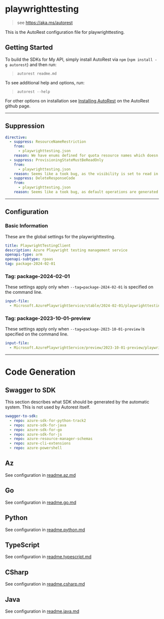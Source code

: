 # playwrighttesting

> see https://aka.ms/autorest

This is the AutoRest configuration file for playwrighttesting.

## Getting Started

To build the SDKs for My API, simply install AutoRest via `npm` (`npm install -g autorest`) and then run:

> `autorest readme.md`

To see additional help and options, run:

> `autorest --help`

For other options on installation see [Installing AutoRest](https://aka.ms/autorest/install) on the AutoRest github page.

---

## Suppression

```yaml $(suppression)
directive:
  - suppress: ResourceNameRestriction
    from:
      - playwrighttesting.json
    reason: We have enums defined for quota resource names which doesn't support string pattern validation.
  - suppress: ProvisioningStateMustBeReadOnly
    from:
      - playwrighttesting.json
    reason: Seems like a took bug, as the visibility is set to read in the TypeSpec already.
  - suppress: DeleteResponseCode
    from:
      - playwrighttesting.json
    reason: Seems like a took bug, as default operations are generated from the TrackedResourceOperations in the TypeSpec.
```
---

## Configuration

### Basic Information

These are the global settings for the playwrighttesting.

```yaml
title: PlaywrightTestingClient
description: Azure Playwright testing management service
openapi-type: arm
openapi-subtype: rpaas
tag: package-2024-02-01
```

### Tag: package-2024-02-01

These settings apply only when `--tag=package-2024-02-01` is specified on the command line.

```yaml $(tag) == 'package-2024-02-01'
input-file:
  - Microsoft.AzurePlaywrightService/stable/2024-02-01/playwrighttesting.json
```

### Tag: package-2023-10-01-preview

These settings apply only when `--tag=package-2023-10-01-preview` is specified on the command line.

```yaml $(tag) == 'package-2023-10-01-preview'
input-file:
  - Microsoft.AzurePlaywrightService/preview/2023-10-01-preview/playwrighttesting.json
```

---

# Code Generation

## Swagger to SDK

This section describes what SDK should be generated by the automatic system.
This is not used by Autorest itself.

```yaml $(swagger-to-sdk)
swagger-to-sdk:
  - repo: azure-sdk-for-python-track2
  - repo: azure-sdk-for-java
  - repo: azure-sdk-for-go
  - repo: azure-sdk-for-js
  - repo: azure-resource-manager-schemas
  - repo: azure-cli-extensions
  - repo: azure-powershell
```
## Az

See configuration in [readme.az.md](./readme.az.md)

## Go

See configuration in [readme.go.md](./readme.go.md)

## Python

See configuration in [readme.python.md](./readme.python.md)

## TypeScript

See configuration in [readme.typescript.md](./readme.typescript.md)

## CSharp

See configuration in [readme.csharp.md](./readme.csharp.md)

## Java

See configuration in [readme.java.md](./readme.java.md)
